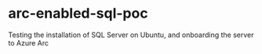 # arc-enabled-sql-poc
Testing the installation of SQL Server on Ubuntu, and onboarding the server to Azure Arc
